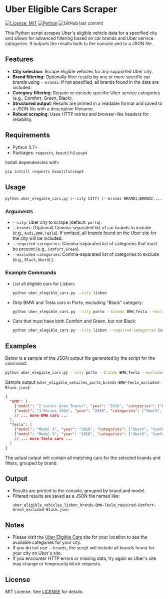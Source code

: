 # Uber Eligible Cars Scraper

[![License: MIT](https://img.shields.io/badge/License-MIT-yellow.svg)](LICENSE) 
[![Python](https://img.shields.io/badge/Python-3.7+-blue.svg)](https://www.python.org/downloads/release/python-370/) ![GitHub last commit](https://img.shields.io/github/last-commit/igorccouto/uber-elegigle-cars)

This Python script scrapes Uber's eligible vehicle data for a specified city and allows for advanced filtering based on car brands and Uber service categories. It outputs the results both to the console and to a JSON file.

## Features

- **City selection**: Scrape eligible vehicles for any supported Uber city.
- **Brand filtering**: Optionally filter results by one or more specific car brands using `--brands`. If not specified, all brands found in the data are included.
- **Category filtering**: Require or exclude specific Uber service categories (e.g., Comfort, Green, Black).
- **Structured output**: Results are printed in a readable format and saved to a JSON file with a descriptive filename.
- **Robust scraping**: Uses HTTP retries and browser-like headers for reliability.

## Requirements

- Python 3.7+
- Packages: `requests`, `beautifulsoup4`

Install dependencies with:

```sh
pip install requests beautifulsoup4
```

## Usage

```sh
python uber_elegible_cars.py [--city CITY] [--brands BRAND1,BRAND2,...] [--required-categories CAT1,CAT2,...] [--excluded-categories CAT3,CAT4,...]
```

### Arguments

- `--city`: Uber city to scrape (default: `porto`).
- `--brands`: (Optional) Comma-separated list of car brands to include (e.g., `Audi,BMW,Tesla`). If omitted, all brands found on the Uber site for the city will be included.
- `--required-categories`: Comma-separated list of categories that must be present (e.g., `Comfort,Green`).
- `--excluded-categories`: Comma-separated list of categories to exclude (e.g., `Black,UberXL`).

### Example Commands

- List all eligible cars for Lisbon:
  ```sh
  python uber_elegible_cars.py --city lisbon
  ```
- Only BMW and Tesla cars in Porto, excluding "Black" category:
  ```sh
  python uber_elegible_cars.py --city porto --brands BMW,Tesla --excluded-categories Black
  ```
- Cars that must have both Comfort and Green, but not Black:
  ```sh
  python uber_elegible_cars.py --city lisbon --required-categories Comfort,Green --excluded-categories Black
  ```

## Examples

Below is a sample of the JSON output file generated by the script for the command:

```sh
python uber_elegible_cars.py --city porto --brands BMW,Tesla --excluded-categories Black
```

Sample output (`uber_eligible_vehicles_porto_brands-BMW-Tesla_excluded-Black.json`):

```json
{
  "BMW": [
    {"model": "2-series Gran Tourer", "year": "2018", "categories": ["UberX", "Comfort"]},
    {"model": "3-Series 330e", "year": "2018", "categories": ["UberX", "Comfort"]}
    // ... more BMW cars ...
  ],
  "Tesla": [
    {"model": "Model 3", "year": "2018", "categories": ["UberX", "Comfort", "Green"]},
    {"model": "Model S", "year": "2018", "categories": ["UberX", "Comfort", "Green"]}
    // ... more Tesla cars ...
  ]
}
```

The actual output will contain all matching cars for the selected brands and filters, grouped by brand.

## Output

- Results are printed to the console, grouped by brand and model.
- Filtered results are saved as a JSON file named like:
  ```
  uber_eligible_vehicles_lisbon_brands-BMW-Tesla_required-Comfort-Green_excluded-Black.json
  ```

## Notes

- Please visit the [Uber Eligible Cars](https://www.uber.com/global/en/eligible-vehicles) site for your location to see the available categories for your city.
- If you do not use `--brands`, the script will include all brands found for your city on Uber's site.
- If you encounter HTTP errors or missing data, try again as Uber's site may change or temporarily block requests.

## License

MIT License. See [LICENSE](LICENSE) for details.
